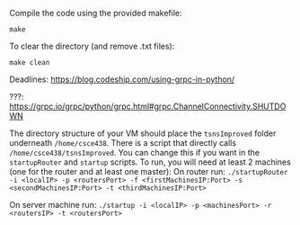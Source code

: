 
Compile the code using the provided makefile:

    make

To clear the directory (and remove .txt files):
   
    make clean

Deadlines: https://blog.codeship.com/using-grpc-in-python/

???: https://grpc.io/grpc/python/grpc.html#grpc.ChannelConnectivity.SHUTDOWN

The directory structure of your VM should place the `tsnsImproved` folder underneath `/home/csce438`. There is a script that directly calls `/home/csce438/tsnsImproved`. You can change this if you want in the `startupRouter` and `startup` scripts.
To run, you will need at least 2 machines (one for the router and at least one master):
On router run:
`./startupRouter -i <localIP> -p <routersPort> -f <firstMachinesIP:Port> -s <secondMachinesIP:Port> -t <thirdMachinesIP:Port>`

On server machine run:
`./startup -i <localIP> -p <machinesPort> -r <routersIP> -t <routersPort>`
